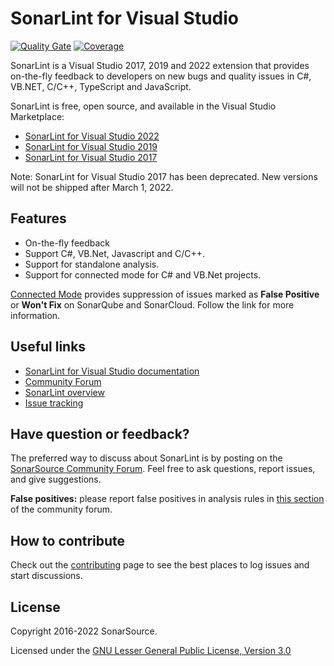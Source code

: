 # SonarLint for Visual Studio

[![Quality Gate](https://sonarcloud.io/api/project_badges/measure?project=sonarlint-visualstudio&metric=alert_status)](https://sonarcloud.io/summary/new_code?id=sonarlint-visualstudio)
[![Coverage](https://sonarcloud.io/api/project_badges/measure?project=sonarlint-visualstudio&metric=coverage)](https://sonarcloud.io/component_measures?id=sonarlint-visualstudio&metric=new_lines_to_cover&view=list)


SonarLint is a Visual Studio 2017, 2019 and 2022 extension that provides on-the-fly feedback to developers on new bugs and
quality issues in C#, VB.NET, C/C++, TypeScript and JavaScript.

SonarLint is free, open source, and available in the Visual Studio Marketplace:
* [SonarLint for Visual Studio 2022](https://marketplace.visualstudio.com/items?itemName=SonarSource.SonarLintforVisualStudio2022)
* [SonarLint for Visual Studio 2019](https://marketplace.visualstudio.com/items?itemName=SonarSource.SonarLintforVisualStudio2019)
* [SonarLint for Visual Studio 2017](https://marketplace.visualstudio.com/items?itemName=SonarSource.SonarLintforVisualStudio2017)

Note: SonarLint for Visual Studio 2017 has been deprecated. New versions will not be shipped after March 1, 2022.


## Features
* On-the-fly feedback
* Support C#, VB.Net, Javascript and C/C++.
* Support for standalone analysis.
* Support for connected mode for C# and VB.Net projects.

[Connected Mode](https://github.com/SonarSource/sonarlint-visualstudio/wiki/Connected-Mode) provides suppression of issues marked as **False Positive** or **Won't Fix** on SonarQube and SonarCloud. Follow the link for more information.

## Useful links
* [SonarLint for Visual Studio documentation](https://docs.sonarsource.com/sonarlint/visual-studio/)
* [Community Forum](https://community.sonarsource.com/)
* [SonarLint overview](https://www.sonarsource.com/products/sonarlint/features/visual-studio/)
* [Issue tracking](https://github.com/SonarSource/sonarlint-visualstudio/issues)

## Have question or feedback?

The preferred way to discuss about SonarLint is by posting on the [SonarSource Community Forum](https://community.sonarsource.com). Feel free to ask questions, report issues, and give suggestions.

**False positives:** please report false positives in analysis rules in [this section](https://community.sonarsource.com/c/bug/fp/7) of the community forum. 

## How to contribute

Check out the [contributing](CONTRIBUTING.md) page to see the best places to log issues and start discussions.

## License

Copyright 2016-2022 SonarSource.

Licensed under the [GNU Lesser General Public License, Version 3.0](http://www.gnu.org/licenses/lgpl.txt)